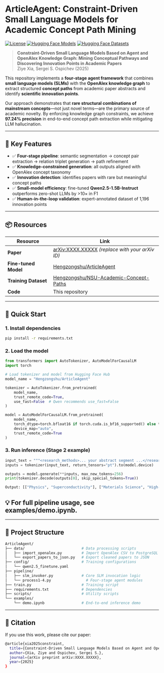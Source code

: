 # ArticleAgent: Constraint-Driven Small Language Models for Academic Concept Path Mining

[![License](https://img.shields.io/badge/License-MIT-blue.svg)](LICENSE)
[![Hugging Face Models](https://img.shields.io/badge/%F0%9F%A4%97%20Hugging%20Face-Models-blue)](https://huggingface.co/Hengzongshu/ArticleAgent)
[![Hugging Face Datasets](https://img.shields.io/badge/%F0%9F%A4%97%20Hugging%20Face-Datasets-blue)](https://huggingface.co/datasets/Hengzongshu/NSU-Academic-Concept-Paths)

> **Constraint-Driven Small Language Models Based on Agent and OpenAlex Knowledge Graph: Mining Conceptual Pathways and Discovering Innovation Points in Academic Papers**  
> Ziye Xia, Sergei S. Ospichev (2025)

This repository implements a **four-stage agent framework** that combines **small language models (SLMs)** with the **OpenAlex knowledge graph** to extract structured **concept paths** from academic paper abstracts and identify **scientific innovation points**.

Our approach demonstrates that **rare structural combinations of mainstream concepts**—not just novel terms—are the primary source of academic novelty. By enforcing knowledge graph constraints, we achieve **97.24% precision** in end-to-end concept path extraction while mitigating LLM hallucination.

---

## 🌟 Key Features

- ✅ **Four-stage pipeline**: semantic segmentation → concept pair extraction → relation triplet generation → path refinement  
- ✅ **Knowledge-constrained generation**: all outputs aligned with OpenAlex concept taxonomy  
- ✅ **Innovation detection**: identifies papers with rare but meaningful concept paths  
- ✅ **Small-model efficiency**: fine-tuned **Qwen2.5-1.5B-Instruct** outperforms zero-shot LLMs by >10× in F1  
- ✅ **Human-in-the-loop validation**: expert-annotated dataset of 1,196 innovation points

---

## 📦 Resources

| Resource | Link |
|--------|------|
| **Paper** | [arXiv:XXXX.XXXXX](https://arxiv.org/abs/XXXX.XXXXX) *(replace with your arXiv ID)* |
| **Fine-tuned Model** | [Hengzongshu/ArticleAgent](https://huggingface.co/Hengzongshu/ArticleAgent) |
| **Training Dataset** | [Hengzongshu/NSU-Academic-Concept-Paths](https://huggingface.co/datasets/Hengzongshu/NSU-Academic-Concept-Paths) |
| **Code** | This repository |

---

## 🚀 Quick Start

### 1. Install dependencies
```bash
pip install -r requirements.txt

```
### 2. Load the model

```python
from transformers import AutoTokenizer, AutoModelForCausalLM
import torch

# Load tokenizer and model from Hugging Face Hub
model_name = "Hengzongshu/ArticleAgent"

tokenizer = AutoTokenizer.from_pretrained(
    model_name,
    trust_remote_code=True,
    use_fast=False  # Qwen recommends use_fast=False
)

model = AutoModelForCausalLM.from_pretrained(
    model_name,
    torch_dtype=torch.bfloat16 if torch.cuda.is_bf16_supported() else torch.float16,
    device_map="auto",
    trust_remote_code=True
)
```
### 3. Run inference (Stage 2 example)

```python
input_text = """<research_methods>... your abstract segment ...</research_methods>"""
inputs = tokenizer(input_text, return_tensors="pt").to(model.device)

outputs = model.generate(**inputs, max_new_tokens=256)
print(tokenizer.decode(outputs[0], skip_special_tokens=True))

Output: [["Physics", "Superconductivity"], ["Materials Science", "High-Tc materials"]]

```


## 💡 For full pipeline usage, see examples/demo.ipynb.

---

## 📁 Project Structure
```bash
ArticleAgent/
├── data/                          # Data processing scripts
│   ├── import_openalex.py         # Import OpenAlex CSV to PostgreSQL
│   └── export_papers_to_json.py   # Export cleaned papers to JSON
├── config/                        # Training configurations
│   └── qwen2.5_finetune.yaml
├── pipeline/ 
│   ├── slm_invoker.py             # Core SLM invocation logic
│   └── process1-4.py                # Four-stage agent modules
├── train.py                       # Training script
├── requirements.txt               # Dependencies
├── scripts/                       # Utility scripts
└── examples/
    └── demo.ipynb                 # End-to-end inference demo
```
---

## 📄 Citation
If you use this work, please cite our paper:
```bash
@article{xia2025constraint,
  title={Constraint-Driven Small Language Models Based on Agent and OpenAlex Knowledge Graph: Mining Conceptual Pathways and Discovering Innovation Points in Academic Papers},
  author={Xia, Ziye and Ospichev, Sergei S.},
  journal={arXiv preprint arXiv:XXXX.XXXXX},
  year={2025}
}

```
